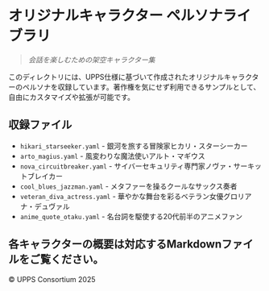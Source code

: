 # オリジナルキャラクター ペルソナライブラリ

> *会話を楽しむための架空キャラクター集*

このディレクトリには、UPPS仕様に基づいて作成されたオリジナルキャラクターのペルソナを収録しています。著作権を気にせず利用できるサンプルとして、自由にカスタマイズや拡張が可能です。

## 収録ファイル

- `hikari_starseeker.yaml` - 銀河を旅する冒険家ヒカリ・スターシーカー
- `arto_magius.yaml` - 風変わりな魔法使いアルト・マギウス
- `nova_circuitbreaker.yaml` - サイバーセキュリティ専門家ノヴァ・サーキットブレイカー
- `cool_blues_jazzman.yaml` - メタファーを操るクールなサックス奏者
- `veteran_diva_actress.yaml` - 華やかな舞台を彩るベテラン女優グロリアナ・デュヴァル
- `anime_quote_otaku.yaml` - 名台詞を駆使する20代前半のアニメファン

各キャラクターの概要は対応するMarkdownファイルをご覧ください。
---
© UPPS Consortium 2025
